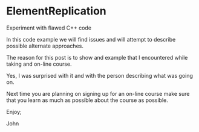 # ElementReplication
Experiment with flawed C++ code

In this code example we will find issues and will attempt
to describe possible alternate approaches.

The reason for this post is to show and example that I
encountered while taking and on-line course.

Yes, I was surprised with it and with the person describing
what was going on.

Next time you are planning on signing up for an on-line course
make sure that you learn as much as possible about the course
as possible.

Enjoy;

John
